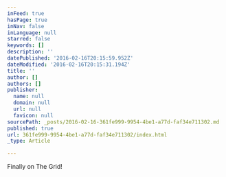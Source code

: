 ```yaml
---
inFeed: true
hasPage: true
inNav: false
inLanguage: null
starred: false
keywords: []
description: ''
datePublished: '2016-02-16T20:15:59.952Z'
dateModified: '2016-02-16T20:15:31.194Z'
title: ''
author: []
authors: []
publisher:
  name: null
  domain: null
  url: null
  favicon: null
sourcePath: _posts/2016-02-16-361fe999-9954-4be1-a77d-faf34e711302.md
published: true
url: 361fe999-9954-4be1-a77d-faf34e711302/index.html
_type: Article

---
```

Finally on The Grid!